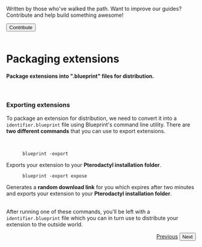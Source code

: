 <div class="position-relative p-4 text-body bg-body border rounded-4 d-flex align-items-center">
  <div class="me-3">
    <i class="bi bi-book h2"></i>
  </div>
  <p class="me-3 my-0">
    Written by those who've walked the path. Want to improve our guides? Contribute and help build something awesome!
  </p>
  <a href="https://github.com/BlueprintFramework/web/tree/main/docs/pages/developing-extensions">
    <button class="btn btn-primary px-4 rounded-pill placeholder-wave" type="button">
      Contribute
    </button>
  </a>
</div><br>

# Packaging extensions
<h4 class="fw-light">Package extensions into ".blueprint" files for distribution.</h4><br/>

### **Exporting extensions**
To package an extension for distribution, we need to convert it into a `identifier.blueprint` file using Blueprint's command line utility. There are **two different commands** that you can use to export extensions.

<br/>
<div class="row">
  <div class="col">
    <code class="hljs">
      blueprint -export
    </code><br>
    Exports your extension to your <b>Pterodactyl installation folder</b>.
  </div>
  <div class="col">
    <code class="hljs">
      blueprint -export expose
    </code><br>
    Generates a <b>random download link</b> for you which expires after two minutes and exports your extension to your <b>Pterodactyl installation folder</b>.
  </div>
</div>
<br/>

After running one of these commands, you'll be left with a `identifier.blueprint` file which you can in turn use to distribute your extension to the outside world. 

<div class="btn-group docs-navigator" role="group" aria-label="Navigation" style="float: right">
  <a href="?page=developing-extensions/React-components" class="btn btn-dark bg-light-subtle border-0 rounded-start-pill">Previous</a>
  <button type="button" class="btn btn-dark bg-light-subtle border-0 text-secondary rounded-end-pill disabled">Next</button>
</div>